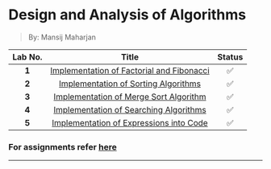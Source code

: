 # Design and Analysis of Algorithms

> By: Mansij Maharjan

| **Lab No.** |                  **Title**                    | **Status** |
| :---------: | :--------------------------------------------:| :--------: |
|    **1**    | [Implementation of Factorial and Fibonacci]   |     ✅     |
|    **2**    |   [Implementation of Sorting Algorithms]      |     ✅     |
|    **3**    |   [Implementation of Merge Sort Algorithm]    |     ✅     |
|    **4**    |   [Implementation of Searching Algorithms]    |     ✅     |
|    **5**    |   [Implementation of Expressions into Code]   |     ✅     |

### For assignments refer [here](https://github.com/mansijmaharzn/daa-lab/tree/main/assignment)

---

[Implementation of Factorial and Fibonacci]: https://github.com/mansijmaharzn/daa-lab/tree/main/lab-1
[Implementation of Sorting Algorithms]: https://github.com/mansijmaharzn/daa-lab/tree/main/lab-2
[Implementation of Merge Sort Algorithm]: https://github.com/mansijmaharzn/daa-lab/tree/main/lab-3
[Implementation of Searching Algorithms]: https://github.com/mansijmaharzn/daa-lab/tree/main/lab-4
[Implementation of Expressions into Code]: https://github.com/mansijmaharzn/daa-lab/tree/main/lab-5
